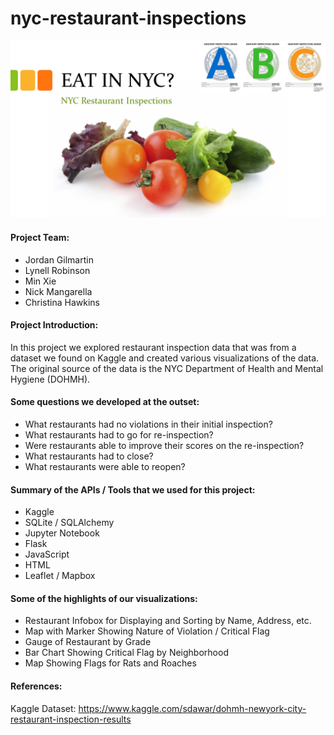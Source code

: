 # nyc-restaurant-inspections



![NYC Restaurants](Images/RestaurantInspectionsNYC.png)

#### Project Team:

- Jordan Gilmartin
- Lynell Robinson
- Min Xie
- Nick Mangarella
- Christina Hawkins

#### 

#### Project Introduction:

In this project we explored restaurant inspection data that was from a dataset we found on Kaggle and created various visualizations of the data.  The original source of the data is the NYC Department of Health and Mental Hygiene (DOHMH).

#### 

#### Some questions we developed at the outset:

- What restaurants had no violations in their initial inspection?
- What restaurants had to go for re-inspection?
- Were restaurants able to improve their scores on the re-inspection?
- What restaurants had to close?
- What restaurants were able to reopen?

#### 

#### Summary of the APIs / Tools that we used for this project:

- Kaggle
- SQLite / SQLAlchemy
- Jupyter Notebook
- Flask
- JavaScript
- HTML
- Leaflet / Mapbox

#### 

#### Some of the highlights of our visualizations:

- Restaurant Infobox for Displaying and Sorting by Name, Address, etc.
- Map with Marker Showing Nature of Violation / Critical Flag
- Gauge of Restaurant by Grade
- Bar Chart Showing Critical Flag by Neighborhood
- Map Showing Flags for Rats and Roaches



#### 

#### References:

Kaggle Dataset: https://www.kaggle.com/sdawar/dohmh-newyork-city-restaurant-inspection-results

